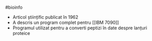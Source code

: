 #bioinfo 
- Articol științific publicat în 1962
- A descris un program complet pentru [[IBM 7090]] 
- Programul utilizat pentru a converti  peptizi în date despre lanțuri proteice